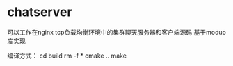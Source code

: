 # chatserver
可以工作在nginx tcp负载均衡环境中的集群聊天服务器和客户端源码 基于moduo库实现

编译方式：
  cd build
  rm -f *
  cmake ..
  make

